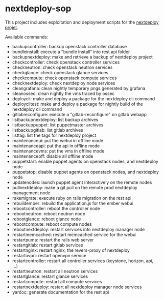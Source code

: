 # nextdeploy-sop

This project includes exploitation and deployment scripts for the [nextdeploy projet](https://github.com/ricofehr/nextdeploy).

Available commands:
* backupcontroller: backup openstack controller database
* bundleinstall: execute a "bundle install" into rest api folder
* backupnextdeploy: make and retrieve a backup of nextdeploy project
* checkcontroller: check openstack controller services
* checkneutron: check openstack neutron services
* checkglance: check openstack glance services
* checkcompute: check openstack compute services
* checknextdeploy: check nextdeploy node services
* cleangrafana: clean nightly temporary pngs generated by grafana
* cleanossec: clean nightly the vms traced by ossec
* deploycli: make and deploy a package for the nextdeploy cli command
* deployclitest: make and deploy a package for nightly build of the nextdeploy cli command
* gitlabreconfigure: execute a "gitlab-reconfigure" on gitlab webapp
* listbackupnextdeploy: list backup archives
* listbackuppuppet: list puppetmaster archives
* listbackupgitlab: list gitlab archives
* listtag: list the tags for nextdeploy project
* maintenanceui: put the webui in offline mode
* maintenanceapi: put the api in offline mode
* maintenancevms: put the vms in offline mode
* maintenanceoff: disable all offline mode
* puppetstart: enable puppet agents on openstack nodes, and nextdeploy node
* puppetstop: disable puppet agents on openstack nodes, and nextdeploy node
* updatenodes: launch puppet agent interactively on the remote nodes
* pullnextdeploy: make a git pull on the remote prod nextdeploy management node
* rakemigrate: execute ruby on rails migration on the rest api
* rebuildember: rebuild the application.js for the ember webui
* rebootcontroller: reboot the controller node
* rebootneutron: reboot neutron node
* rebootglance: reboot glance node
* rebootcompute: reboot compute nodes
* rebootnextdeploy: restart services into nextdeploy manager node
* restartmemcached: restart memcached service for the webui
* restartpuma: restart the rails web server
* restartgitlab: restart gitlab services
* restartnginx: restart nginx, the revers-proxy of nextdeploy
* restartovpn: restart openvpn service
* restartcontroller: restart all controller services (keystone, horizon, api, ...)
* restartneutron: restart all neutron services
* restartglance: restart glance services
* restartcompute: restart all compute services
* restartnextdeploy: restart all nextdeploy manager node services
* yardoc: generate documentation for the rest api
